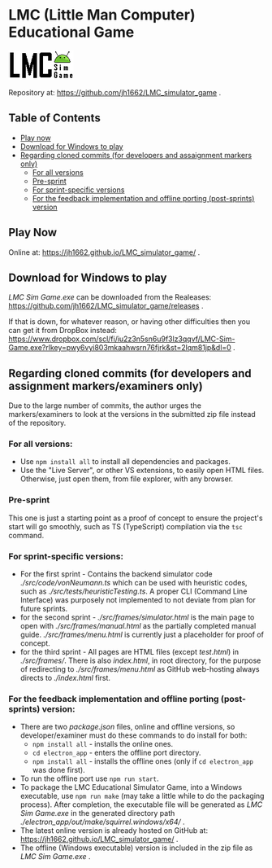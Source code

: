 # LMC (Little Man Computer) Educational Game
![LMC Logo](./src/assets/title.gif "Little Man Computer")

Repository at: https://github.com/jh1662/LMC_simulator_game .

## Table of Contents
- [Play now](#play-now)
- [Download for Windows to play](#download-for-windows-to-play)
- [Regarding cloned commits (for developers and assaignment markers only)](#regarding-cloned-commits-for-developers-and-assaignment-markers-only)
  - [For all versions](#for-all-versions)
  - [Pre-sprint](#pre-sprint)
  - [For sprint-specific versions](#for-sprint-specific-versions)
  - [For the feedback implementation and offline porting (post-sprints) version](#for-the-feedback-implementation-and-offline-porting-post-sprints-version)

## Play Now
Online at: https://jh1662.github.io/LMC_simulator_game/ .

## Download for Windows to play
*LMC Sim Game.exe* can be downloaded from the Realeases: https://github.com/jh1662/LMC_simulator_game/releases .

If that is down, for whatever reason, or having other difficulties then you can get it from DropBox instead: https://www.dropbox.com/scl/fi/iu2z3n5sn6u9f3lz3qqvf/LMC-Sim-Game.exe?rlkey=pwy6vyi803mkaahwsrn76fjrk&st=2lqm81jp&dl=0 .

## Regarding cloned commits (for developers and assignment markers/examiners only)
Due to the large number of commits, the author urges the markers/examiners to look at the versions in the submitted zip file instead of the repository.

### For all versions:
- Use `npm install all` to install all dependencies and packages.
- Use the "Live Server", or other VS extensions, to easily open HTML files. Otherwise, just open them, from file explorer, with any browser.

### Pre-sprint
This one is just a starting point as a proof of concept to ensure the project's start will go smoothly, such as TS (TypeScript) compilation via the `tsc` command.

### For sprint-specific versions:
- For the first sprint - Contains the backend simulator code *./src/code/vonNeumann.ts* which can be used with heuristic codes, such as *./src/tests/heuristicTesting.ts*. A proper CLI (Command Line Interface) was purposely not implemented to not deviate from plan for future sprints.
- for the second sprint - *./src/frames/simulator.html* is the main page to open with *./src/frames/manual.html* as the partially completed manual guide. *./src/frames/menu.html* is currently just a placeholder for proof of concept.
- for the third sprint - All pages are HTML files (except *test.html*) in *./src/frames/*. There is also *index.html*, in root directory, for the purpose of redirecting to *./src/frames/menu.html* as GitHub web-hosting always directs to *./index.html* first.

### For the feedback implementation and offline porting (post-sprints) version:
- There are two *package.json* files, online and offline versions, so developer/examiner must do these commands to do install for both:
  - `npm install all` - installs the online ones.
  - `cd electron_app` - enters the offline port directory.
  - `npm install all` - installs the offline ones (only if `cd electron_app` was done first).
- To run the offline port use `npm run start`.
- To package the LMC Educational Simulator Game, into a Windows executable, use `npm run make` (may take a little while to do the packaging process). After completion, the executable file will be generated as *LMC Sim Game.exe* in the generated directory path *./electron_app/out/make/squirrel.windows/x64/* .
- The latest online version is already hosted on GitHub at: https://jh1662.github.io/LMC_simulator_game/ .
- The offline (Windows executable) version is included in the zip file as *LMC Sim Game.exe* .